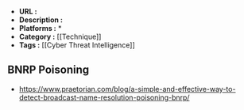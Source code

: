 - **URL :** 
- **Description :** 
- **Platforms :** *
- **Category :** [[Technique]]
- **Tags :** [[Cyber Threat Intelligence]]
## BNRP Poisoning
- https://www.praetorian.com/blog/a-simple-and-effective-way-to-detect-broadcast-name-resolution-poisoning-bnrp/